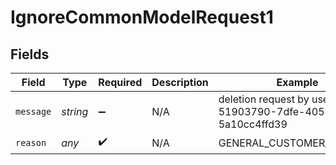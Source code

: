 # IgnoreCommonModelRequest1


## Fields

| Field                                                            | Type                                                             | Required                                                         | Description                                                      | Example                                                          |
| ---------------------------------------------------------------- | ---------------------------------------------------------------- | ---------------------------------------------------------------- | ---------------------------------------------------------------- | ---------------------------------------------------------------- |
| `message`                                                        | *string*                                                         | :heavy_minus_sign:                                               | N/A                                                              | deletion request by user id 51903790-7dfe-4053-8d63-5a10cc4ffd39 |
| `reason`                                                         | *any*                                                            | :heavy_check_mark:                                               | N/A                                                              | GENERAL_CUSTOMER_REQUEST                                         |